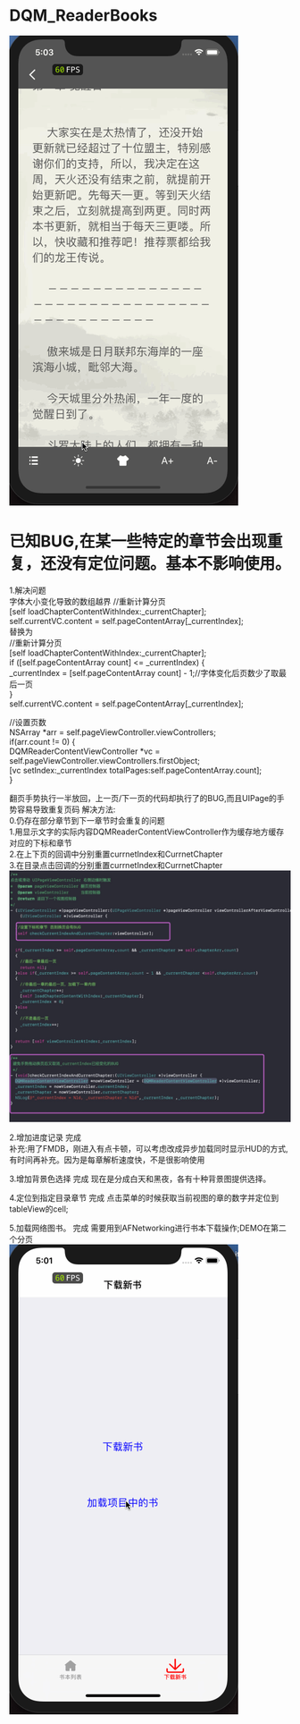 # DQM_ReaderBooks

![image](https://github.com/20120608/DQM_ReaderBooks/blob/master/demo.gif)
# 已知BUG,在某一些特定的章节会出现重复，还没有定位问题。基本不影响使用。



1.解决问题    
字体大小变化导致的数组越界
//重新计算分页    
  [self loadChapterContentWithIndex:_currentChapter];    
  self.currentVC.content = self.pageContentArray[_currentIndex];    
  替换为    
  //重新计算分页    
  [self loadChapterContentWithIndex:_currentChapter];    
  if ([self.pageContentArray count] <= _currentIndex) {    
    _currentIndex = [self.pageContentArray count] - 1;//字体变化后页数少了取最后一页    
  }    
  self.currentVC.content = self.pageContentArray[_currentIndex];    
    
  //设置页数    
  NSArray *arr = self.pageViewController.viewControllers;      
  if(arr.count != 0) {    
    DQMReaderContentViewController *vc = self.pageViewController.viewControllers.firstObject;    
    [vc setIndex:_currentIndex totalPages:self.pageContentArray.count];   
  }    
        
        
  翻页手势执行一半放回，上一页/下一页的代码却执行了的BUG,而且UIPage的手势容易导致重复页码
  解决方法:  
  0.仍存在部分章节到下一章节时会重复的问题    
  1.用显示文字的实际内容DQMReaderContentViewController作为缓存地方缓存对应的下标和章节    
  2.在上下页的回调中分别重置currnetIndex和CurrnetChapter     
  3.在目录点击回调的分别重置currnetIndex和CurrnetChapter 
  ![image](https://github.com/20120608/DQM_ReaderBooks/blob/master/DQM_ReaderBooks/BUG2.jpg)
     
        
             
        
        
        
  
  2.增加进度记录  完成    
    补充:用了FMDB，刚进入有点卡顿，可以考虑改成异步加载同时显示HUD的方式,有时间再补充。因为是每章解析速度快，不是很影响使用
      
  3.增加背景色选择  完成
  现在是分成白天和黑夜，各有十种背景图提供选择。
      
4.定位到指定目录章节 完成
点击菜单的时候获取当前视图的章的数字并定位到tableView的cell;    

5.加载网络图书。  完成
需要用到AFNetworking进行书本下载操作;DEMO在第二个分页    
![image](https://github.com/20120608/DQM_ReaderBooks/blob/master/download.gif)

  
  
